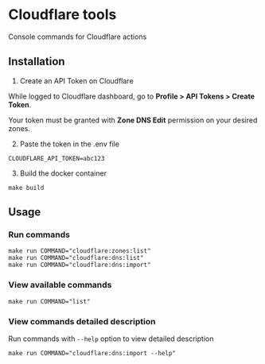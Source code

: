 # Cloudflare tools

Console commands for Cloudflare actions

## Installation

1. Create an API Token on Cloudflare

While logged to Cloudflare dashboard, go to **__Profile__ > __API Tokens__ > __Create Token__**.

Your token must be granted with **Zone DNS Edit** permission on your desired zones.

2. Paste the token in the .env file
```
CLOUDFLARE_API_TOKEN=abc123
```

3. Build the docker container
```shell
make build
```

## Usage

### Run commands
```shell
make run COMMAND="cloudflare:zones:list"
make run COMMAND="cloudflare:dns:list"
make run COMMAND="cloudflare:dns:import"
```

### View available commands
```shell
make run COMMAND="list"
```

### View commands detailed description

Run commands with ```--help``` option to view detailed description
```shell
make run COMMAND="cloudflare:dns:import --help"
```
